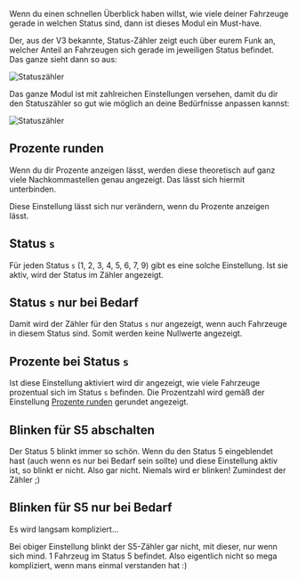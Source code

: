 Wenn du einen schnellen Überblick haben willst, wie viele deiner Fahrzeuge gerade in welchen Status sind,
dann ist dieses Modul ein Must-have.

Der, aus der V3 bekannte, Status-Zähler zeigt euch über eurem Funk an,
welcher Anteil an Fahrzeugen sich gerade im jeweiligen Status befindet.
Das ganze sieht dann so aus:

![Statuszähler](./statuscounter.png)

Das ganze Modul ist mit zahlreichen Einstellungen versehen,
damit du dir den Statuszähler so gut wie möglich an deine Bedürfnisse anpassen kannst:

![Statuszähler](./settings.png)

## Prozente runden

Wenn du dir Prozente anzeigen lässt, werden diese theoretisch auf ganz viele Nachkommastellen genau angezeigt.
Das lässt sich hiermit unterbinden.

Diese Einstellung lässt sich nur verändern, wenn du Prozente anzeigen lässt.

## Status `s`

Für jeden Status `s` (1, 2, 3, 4, 5, 6, 7, 9) gibt es eine solche Einstellung. Ist sie aktiv, wird der Status im Zähler angezeigt.

## Status `s` nur bei Bedarf

Damit wird der Zähler für den Status `s` nur angezeigt, wenn auch Fahrzeuge in diesem Status sind.
Somit werden keine Nullwerte angezeigt.

## Prozente bei Status `s`

Ist diese Einstellung aktiviert wird dir angezeigt, wie viele Fahrzeuge prozentual sich im Status `s` befinden.
Die Prozentzahl wird gemäß der Einstellung [Prozente runden](#prozente-runden) gerundet angezeigt.

## Blinken für S5 abschalten

Der Status 5 blinkt immer so schön. Wenn du den Status 5 eingeblendet hast (auch wenn es nur bei Bedarf sein sollte)
und diese Einstellung aktiv ist, so blinkt er nicht.
Also gar nicht.
Niemals wird er blinken!
Zumindest der Zähler ;)

## Blinken für S5 nur bei Bedarf

Es wird langsam kompliziert…

Bei obiger Einstellung blinkt der S5-Zähler gar nicht, mit dieser, nur wenn sich mind. 1 Fahrzeug im Status 5 befindet.
Also eigentlich nicht so mega kompliziert, wenn mans einmal verstanden hat :)

